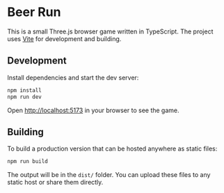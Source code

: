 # Beer Run

This is a small Three.js browser game written in TypeScript. The project uses [Vite](https://vitejs.dev/) for development and building.

## Development

Install dependencies and start the dev server:

```bash
npm install
npm run dev
```

Open <http://localhost:5173> in your browser to see the game.

## Building

To build a production version that can be hosted anywhere as static files:

```bash
npm run build
```

The output will be in the `dist/` folder. You can upload these files to any static host or share them directly.
